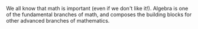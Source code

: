 We all know that math is important (even if we don't like it!). Algebra is one of the 
fundamental branches of math, and composes the building blocks for other advanced 
branches of mathematics.